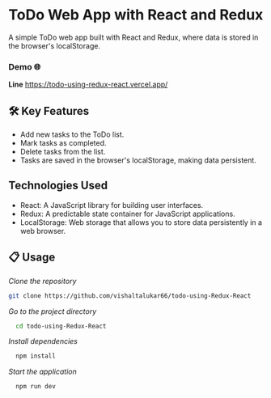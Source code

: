 # ToDo Web App with React and Redux

A simple ToDo web app built with React and Redux, where data is stored in the browser's localStorage.

### Demo 🌐 
**Line** https://todo-using-redux-react.vercel.app/

## 🛠️ Key Features

- Add new tasks to the ToDo list.
- Mark tasks as completed.
- Delete tasks from the list.
- Tasks are saved in the browser's localStorage, making data persistent.

## Technologies Used

- React: A JavaScript library for building user interfaces.
- Redux: A predictable state container for JavaScript applications.
- LocalStorage: Web storage that allows you to store data persistently in a web browser.


## 📋 Usage

*Clone the repository*

   ```bash
   git clone https://github.com/vishaltalukar66/todo-using-Redux-React
   ```
*Go to the project directory*

```bash
  cd todo-using-Redux-React
```

*Install dependencies*

```bash
  npm install
```
*Start the application*

```bash
  npm run dev
```
